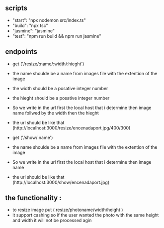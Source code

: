 ## scripts

- "start": "npx nodemon src/index.ts"
- "build": "npx tsc"
- "jasmine": "jasmine"
- "test": "npm run build && npm run jasmine"

## endpoints 

- get ('/resize/:name/:width/:hieght')
- the name shoulde be a name from images file with the extention of the image 
- the width should be a posative integer number 
- the hieght should be a posative integer number 
- So we write in the url first the local host that i determine then image name follwed by the width then the hieght
- the url should be like that (http://localhost:3000/resize/encenadaport.jpg/400/300)

- get ('/show/:name')
- the name shoulde be a name from images file with the extention of the image 
- So we write in the url first the local host that i determine then image name
- the url should be like that (http://localhost:3000/show/encenadaport.jpg)

## the functionality :
- to resize image put ( resize/photoname/width/height ) 
- it support cashing so if the user wanted the photo with the same height and width it will not be processed agin 


